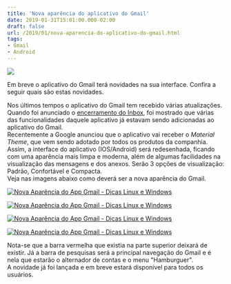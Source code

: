 ```yaml
---
title: 'Nova aparência do aplicativo do Gmail'
date: 2019-01-31T15:01:00.000-02:00
draft: false
url: /2019/01/nova-aparencia-do-aplicativo-do-gmail.html
tags: 
- Gmail
- Android
---
```


[![](https://4.bp.blogspot.com/-0PvSnVGETDo/XFMn6FLgwbI/AAAAAAAAKPg/CYlZKJiLrfcBBgXJSzuzs12GDjGFvTcjgCLcBGAs/s200/gmail_logo.png)](https://4.bp.blogspot.com/-0PvSnVGETDo/XFMn6FLgwbI/AAAAAAAAKPg/CYlZKJiLrfcBBgXJSzuzs12GDjGFvTcjgCLcBGAs/s1600/gmail_logo.png)

Em breve o aplicativo do Gmail terá novidades na sua interface. Confira a seguir quais são estas novidades.

  
  
  
  
  
  

  
Nos últimos tempos o aplicativo do Gmail tem recebido várias atualizações. Quando foi anunciado o [encerramento do Inbox](https://info.wsouza.com.br/2018/10/google-encerra-google-e-inbox-by-gmail.html), foi mostrado que várias das funcionalidades daquele aplicativo já estavam sendo adicionadas ao aplicativo do Gmail.  
Recentemente a Google anunciou que o aplicativo vai receber o _Material Theme_, que vem sendo adotado por todos os produtos da companhia. Assim, a interface do aplicativo (IOS/Android) será redesenhada, ficando com uma aparência mais limpa e moderna, além de algumas facilidades na visualização das mensagens e dos anexos. Serão 3 opções de visualização: Padrão, Confortável e Compacta.  
Veja nas imagens abaixo como deverá ser a nova aparência do Gmail.  
  

[![Nova Aparência do App Gmail - Dicas Linux e Windows](https://2.bp.blogspot.com/-LOub6fiZyRw/XFMjXPMggYI/AAAAAAAAKPU/cF2Qr29u4jQZDLHEdbs-mwsygG3TtqhtQCLcBGAs/s400/gmail4.jpg "Nova Aparência do App Gmail - Dicas Linux e Windows")](https://2.bp.blogspot.com/-LOub6fiZyRw/XFMjXPMggYI/AAAAAAAAKPU/cF2Qr29u4jQZDLHEdbs-mwsygG3TtqhtQCLcBGAs/s1600/gmail4.jpg)

  

[![Nova Aparência do App Gmail - Dicas Linux e Windows](https://1.bp.blogspot.com/-hx_h1HhjIsA/XFMYWflVldI/AAAAAAAAKOs/Xjuhx39tQW4AL0kVi1pgsGEcGLWxH5h2wCLcBGAs/s640/gmail1.png "Nova Aparência do App Gmail - Dicas Linux e Windows")](https://1.bp.blogspot.com/-hx_h1HhjIsA/XFMYWflVldI/AAAAAAAAKOs/Xjuhx39tQW4AL0kVi1pgsGEcGLWxH5h2wCLcBGAs/s1600/gmail1.png)

  

[![Nova Aparência do App Gmail - Dicas Linux e Windows](https://2.bp.blogspot.com/-NsWI1zSqCA0/XFMYgYWuOcI/AAAAAAAAKOw/xTf0qWfpUDE7BVCgS8EhefXYmHPnucyfQCLcBGAs/s640/gmail2.png "Nova Aparência do App Gmail - Dicas Linux e Windows")](https://2.bp.blogspot.com/-NsWI1zSqCA0/XFMYgYWuOcI/AAAAAAAAKOw/xTf0qWfpUDE7BVCgS8EhefXYmHPnucyfQCLcBGAs/s1600/gmail2.png)

  

[![Nova Aparência do App Gmail - Dicas Linux e Windows](https://3.bp.blogspot.com/-M2kZh4eE2t4/XFMbI6Sxp1I/AAAAAAAAKPI/iSrKwKGaqG0mC15NbxSmoX-LczKiFrrDwCLcBGAs/s640/gmail3.png "Nova Aparência do App Gmail - Dicas Linux e Windows")](https://3.bp.blogspot.com/-M2kZh4eE2t4/XFMbI6Sxp1I/AAAAAAAAKPI/iSrKwKGaqG0mC15NbxSmoX-LczKiFrrDwCLcBGAs/s1600/gmail3.png)

  
  
Nota-se que a barra vermelha que existia na parte superior deixará de existir. Já a barra de pesquisas será a principal navegação do Gmail e é nela que estarão o alternador de contas e o menu "Hamburguer".  
A novidade já foi lançada e em breve estará disponível para todos os usuários.